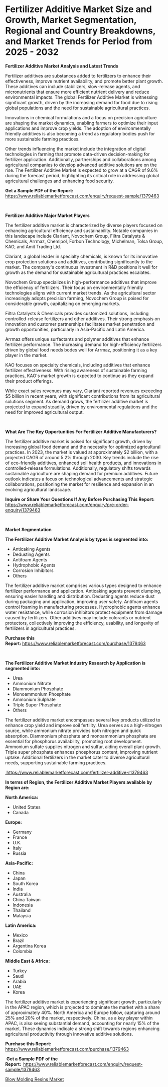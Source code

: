 <p><h1>Fertilizer Additive Market Size and Growth, Market Segmentation, Regional and Country Breakdowns, and Market Trends for Period from 2025 -  2032</h1></p><p><strong>Fertilizer Additive Market Analysis and Latest Trends</strong></p>
<p><p>Fertilizer additives are substances added to fertilizers to enhance their effectiveness, improve nutrient availability, and promote better plant growth. These additives can include stabilizers, slow-release agents, and micronutrients that ensure more efficient nutrient delivery and reduce environmental impacts. The global Fertilizer Additive Market is witnessing significant growth, driven by the increasing demand for food due to rising global populations and the need for sustainable agricultural practices. </p><p>Innovations in chemical formulations and a focus on precision agriculture are shaping the market dynamics, enabling farmers to optimize their input applications and improve crop yields. The adoption of environmentally friendly additives is also becoming a trend as regulatory bodies push for more sustainable farming practices. </p><p>Other trends influencing the market include the integration of digital technologies in farming that promote data-driven decision-making for fertilizer application. Additionally, partnerships and collaborations among agricultural companies to develop advanced additive solutions are on the rise. The Fertilizer Additive Market is expected to grow at a CAGR of 9.6% during the forecast period, highlighting its critical role in addressing global agricultural challenges and enhancing food security.</p></p>
<p><strong>Get a Sample PDF of the Report:&nbsp;</strong> <a href="https://www.reliablemarketforecast.com/enquiry/request-sample/1379463?utm_campaign=1840&utm_medium=2&utm_source=Github&utm_content=ia&utm_term=01022025&utm_id=fertilizer-additive">https://www.reliablemarketforecast.com/enquiry/request-sample/1379463</a></p>
<p>&nbsp;</p>
<p><strong>Fertilizer Additive Major Market Players</strong></p>
<p><p>The fertilizer additive market is characterized by diverse players focused on enhancing agricultural efficiency and sustainability. Notable companies in this landscape include Clariant, Novochem Group, Filtra Catalysts & Chemicals, Arrmaz, Chemipol, Forbon Technology, Michelman, Tolsa Group, KAO, and Amit Trading Ltd.</p><p>Clariant, a global leader in specialty chemicals, is known for its innovative crop protection solutions and additives, contributing significantly to the market. The company's continuous investment in R&D positions it well for growth as the demand for sustainable agricultural practices escalates.</p><p>Novochem Group specializes in high-performance additives that improve the efficiency of fertilizers. Their focus on environmentally friendly technologies aligns with current market trends. As the agricultural sector increasingly adopts precision farming, Novochem Group is poised for considerable growth, capitalizing on emerging markets.</p><p>Filtra Catalysts & Chemicals provides customized solutions, including controlled-release fertilizers and other additives. Their strong emphasis on innovation and customer partnerships facilitates market penetration and growth opportunities, particularly in Asia-Pacific and Latin America.</p><p>Arrmaz offers unique surfactants and polymer additives that enhance fertilizer performance. The increasing demand for high-efficiency fertilizers driven by global food needs bodes well for Arrmaz, positioning it as a key player in the market.</p><p>KAO focuses on specialty chemicals, including additives that enhance fertilizer effectiveness. With rising awareness of sustainable farming practices, KAO's market growth is expected to continue as they expand their product offerings.</p><p>While exact sales revenues may vary, Clariant reported revenues exceeding $5 billion in recent years, with significant contributions from its agricultural solutions segment. As demand grows, the fertilizer additive market is projected to expand steadily, driven by environmental regulations and the need for improved agricultural output.</p></p>
<p>&nbsp;</p>
<p><strong>What Are The Key Opportunities For Fertilizer Additive Manufacturers?</strong></p>
<p><p>The fertilizer additive market is poised for significant growth, driven by increasing global food demand and the necessity for optimized agricultural practices. In 2023, the market is valued at approximately $2 billion, with a projected CAGR of around 5.2% through 2030. Key trends include the rise of eco-friendly additives, enhanced soil health products, and innovations in controlled-release formulations. Additionally, regulatory shifts towards sustainable agriculture are shaping demand for premium additives. Future outlook indicates a focus on technological advancements and strategic collaborations, positioning the market for resilience and expansion in an evolving agricultural landscape.</p></p>
<p><strong>Inquire or Share Your Questions If Any Before Purchasing This Report:</strong> <a href="https://www.reliablemarketforecast.com/enquiry/pre-order-enquiry/1379463?utm_campaign=1840&utm_medium=2&utm_source=Github&utm_content=ia&utm_term=01022025&utm_id=fertilizer-additive">https://www.reliablemarketforecast.com/enquiry/pre-order-enquiry/1379463</a></p>
<p>&nbsp;</p>
<p><strong>Market Segmentation</strong></p>
<p><strong>The Fertilizer Additive Market Analysis by types is segmented into:</strong></p>
<p><ul><li>Anticaking Agents</li><li>Dedusting Agents</li><li>Antifoam Agents</li><li>Hydrophobic Agents</li><li>Corrosion Inhibitors</li><li>Others</li></ul></p>
<p><p>The fertilizer additive market comprises various types designed to enhance fertilizer performance and application. Anticaking agents prevent clumping, ensuring easier handling and distribution. Dedusting agents reduce dust during packaging and application, improving user safety. Antifoam agents control foaming in manufacturing processes. Hydrophobic agents enhance water resistance, while corrosion inhibitors protect equipment from damage caused by fertilizers. Other additives may include colorants or nutrient protectors, collectively improving the efficiency, usability, and longevity of fertilizers in agricultural practices.</p></p>
<p><strong>Purchase this Report:&nbsp;</strong><a href="https://www.reliablemarketforecast.com/purchase/1379463?utm_campaign=1840&utm_medium=2&utm_source=Github&utm_content=ia&utm_term=01022025&utm_id=fertilizer-additive">https://www.reliablemarketforecast.com/purchase/1379463</a></p>
<p>&nbsp;</p>
<p><strong>The Fertilizer Additive Market Industry Research by Application is segmented into:</strong></p>
<p><ul><li>Urea</li><li>Ammonium Nitrate</li><li>Diammonium Phosphate</li><li>Monoammonium Phosphate</li><li>Ammonium Sulphate</li><li>Triple Super Phosphate</li><li>Others</li></ul></p>
<p><p>The fertilizer additive market encompasses several key products utilized to enhance crop yield and improve soil fertility. Urea serves as a high-nitrogen source, while ammonium nitrate provides both nitrogen and quick absorption. Diammonium phosphate and monoammonium phosphate are essential for phosphorus availability, promoting root development. Ammonium sulfate supplies nitrogen and sulfur, aiding overall plant growth. Triple super phosphate enhances phosphorus content, improving nutrient uptake. Additional fertilizers in the market cater to diverse agricultural needs, supporting sustainable farming practices.</p></p>
<p><a href="https://www.reliablemarketforecast.com/fertilizer-additive-r1379463?utm_campaign=1840&utm_medium=2&utm_source=Github&utm_content=ia&utm_term=01022025&utm_id=fertilizer-additive">&nbsp;https://www.reliablemarketforecast.com/fertilizer-additive-r1379463</a></p>
<p><strong>In terms of Region, the Fertilizer Additive Market Players available by Region are:</strong></p>
<p>
    <p> <strong> North America: </strong>
        <ul>
            <li>United States</li>
            <li>Canada</li>
        </ul>
        </p> 
    <p> <strong> Europe: </strong>
        <ul>
            <li>Germany</li>
            <li>France</li>
            <li>U.K.</li>
            <li>Italy</li>
            <li>Russia</li>
        </ul>
        </p> 
    <p> <strong> Asia-Pacific: </strong>
        <ul>
            <li>China</li>
            <li>Japan</li>
            <li>South Korea</li>
            <li>India</li>
            <li>Australia</li>
            <li>China Taiwan</li>
            <li>Indonesia</li>
            <li>Thailand</li>
            <li>Malaysia</li>
        </ul>
        </p> 
    <p> <strong> Latin America: </strong>
        <ul>
            <li>Mexico</li>
            <li>Brazil</li>
            <li>Argentina Korea</li>
            <li>Colombia</li>
        </ul>
        </p> 
    <p> <strong> Middle East & Africa: </strong>
        <ul>
            <li>Turkey</li>
            <li>Saudi</li>
            <li>Arabia</li>
            <li>UAE</li>
            <li>Korea</li>
        </ul>
    </p>
    </p>
<p><p>The fertilizer additive market is experiencing significant growth, particularly in the APAC region, which is projected to dominate the market with a share of approximately 40%. North America and Europe follow, capturing around 25% and 20% of the market, respectively. China, as a key player within APAC, is also seeing substantial demand, accounting for nearly 15% of the market. These dynamics indicate a strong shift towards regions enhancing agricultural productivity through innovative additive solutions.</p></p>
<p><strong>Purchase this Report: </strong><a href="https://www.reliablemarketforecast.com/purchase/1379463?utm_campaign=1840&utm_medium=2&utm_source=Github&utm_content=ia&utm_term=01022025&utm_id=fertilizer-additive">https://www.reliablemarketforecast.com/purchase/1379463</a></p>
<p>&nbsp;<strong>Get a Sample PDF of the Report:&nbsp;&nbsp;</strong><a href="https://www.reliablemarketforecast.com/enquiry/request-sample/1379463?utm_campaign=1840&utm_medium=2&utm_source=Github&utm_content=ia&utm_term=01022025&utm_id=fertilizer-additive">https://www.reliablemarketforecast.com/enquiry/request-sample/1379463</a></p>
<p><strong></strong></p>
<p><p><a href="https://github.com/vimar16th/Market-Research-Report-List-7/blob/main/blow-molding-resins-market.md?utm_campaign=1840&utm_medium=2&utm_source=Github&utm_content=ia&utm_term=01022025&utm_id=fertilizer-additive">Blow Molding Resins Market</a></p></p>